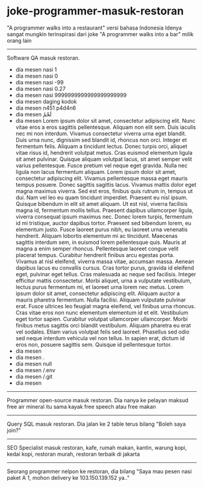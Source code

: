 # joke-programmer-masuk-restoran

"A programmer walks into a restaurant" versi bahasa Indonesia Idenya sangat mungkin terinspirasi dari joke "A programmer walks into a bar" milik orang lain

---

Software QA masuk restoran. 
- dia mesen nasi 1 
- dia mesen nasi 0 
- dia mesen nasi -99 
- dia mesen nasi 0.27 
- dia mesen nasi 9999999999999999999999
- dia mesen daging kodok
- dia mesen n451 p4d4n6
- dia mesen لَحْمٌ
- dia mesen Lorem ipsum dolor sit amet, consectetur adipiscing elit. Nunc vitae eros a eros sagittis pellentesque. Aliquam non elit sem. Duis iaculis nec mi non interdum. Vivamus consectetur viverra urna eget blandit. Duis urna nunc, dignissim sed blandit id, rhoncus non orci. Integer et fermentum felis. Aliquam a tincidunt lectus.
Donec turpis orci, aliquet vitae risus id, hendrerit volutpat metus. Cras euismod elementum ligula sit amet pulvinar. Quisque aliquam volutpat lacus, sit amet semper velit varius pellentesque. Fusce pretium vel neque eget gravida. Nulla nec ligula non lacus fermentum aliquam. Lorem ipsum dolor sit amet, consectetur adipiscing elit. Vivamus pellentesque massa eget mauris tempus posuere. Donec sagittis sagittis lacus. Vivamus mattis dolor eget magna maximus viverra. Sed est eros, finibus quis rutrum in, tempus ut dui. Nam vel leo eu quam tincidunt imperdiet. Praesent eu nisl ipsum.
Quisque bibendum in elit sit amet aliquam. Ut est nisl, viverra facilisis magna id, fermentum mollis tellus. Praesent dapibus ullamcorper ligula, viverra consequat ipsum maximus nec. Donec lorem turpis, fermentum id mi tristique, auctor dapibus tortor. Praesent sed bibendum lorem, eu elementum justo. Fusce laoreet purus nibh, eu laoreet urna venenatis hendrerit. Aliquam lobortis elementum mi ac tincidunt. Maecenas sagittis interdum sem, in euismod lorem pellentesque quis. Mauris at magna a enim semper rhoncus.
Pellentesque laoreet congue velit placerat tempus. Curabitur hendrerit finibus arcu egestas porta. Vivamus at nisl eleifend, viverra massa vitae, accumsan massa. Aenean dapibus lacus eu convallis cursus. Cras tortor purus, gravida id eleifend eget, pulvinar eget tellus. Cras malesuada ac neque sed facilisis. Integer efficitur mattis consectetur. Morbi aliquet, urna a vulputate vestibulum, lectus purus fermentum mi, et laoreet urna lorem nec metus. Lorem ipsum dolor sit amet, consectetur adipiscing elit. Aliquam auctor a mauris pharetra fermentum. Nulla facilisi.
Aliquam vulputate pulvinar erat. Fusce ultrices leo feugiat magna eleifend, vel finibus urna rhoncus. Cras vitae eros non nunc elementum elementum id et elit. Vestibulum eget tortor sapien. Curabitur volutpat ullamcorper ullamcorper. Morbi finibus metus sagittis orci blandit vestibulum. Aliquam pharetra eu erat vel sodales. Etiam varius volutpat felis sed laoreet. Phasellus sed odio sed neque interdum vehicula vel non tellus. In sapien erat, dictum id eros non, posuere sagittis sem. Quisque id pellentesque tortor.
- dia mesen
- dia mesen .
- dia mesen null
- dia mesen /.env
- dia mesen /.git
- dia mesen <script>getCreditCard()</script>

---

Programmer open-source masuk restoran. Dia nanya ke pelayan maksud free air mineral itu sama kayak free speech atau free makan

---

Query SQL masuk restoran. Dia jalan ke 2 table terus bilang "Boleh saya join?"

---

SEO Specialist masuk restoran, kafe, rumah makan, kantin, warung kopi, kedai kopi, restoran murah, restoran terbaik di jakarta

---

Seorang programmer nelpon ke restoran, dia bilang "Saya mau pesen nasi paket A 1, mohon delivery ke 103.150.139.152 ya.."
